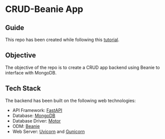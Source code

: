# CRUD-Beanie App

## Guide

This repo has been created while following this [tutorial](https://testdriven.io/blog/fastapi-beanie/).

## Objective

The objective of the repo is to create a CRUD app backend using Beanie to interface with MongoDB.

## Tech Stack

The backend has been built on the following web technologies:

- API Framework: [FastAPI](https://fastapi.tiangolo.com)
- Database: [MongoDB](https://www.mongodb.com)
- Database Driver: [Motor](https://www.mongodb.com/docs/drivers/motor/)
- ODM: [Beanie](https://roman-right.github.io/beanie/)
- Web Server: [Uvicorn](https://www.uvicorn.org) and [Gunicorn](https://gunicorn.org)
